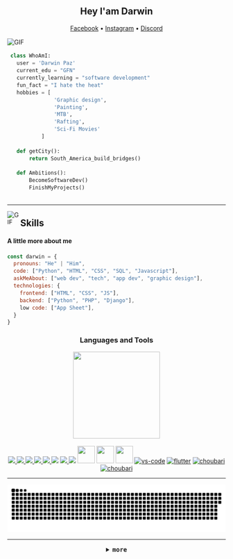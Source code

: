 <h2 align="center"> Hey I'am Darwin</h2>

<p align="center">
  <a href="https://www.facebook.com/dwn1080" target="_blank">Facebook</a> •
  <a href="https://www.instagram.com/dwn1080/" target="_blank">Instagram</a> •
  <a href="#" target="_blank">Discord</a>
</p>

<img align="center" height="150rem" alt="GIF" src="https://media4.giphy.com/media/RbDKaczqWovIugyJmW/200w.webp?cid=ecf05e47yrznhyd4w1cnwbe3hlilpmls3c0mrsymhdzmzp5z&rid=200w.webp" />

 ```python
  class WhoAmI:
    user = 'Darwin Paz'
	current_edu = "GFN"
    currently_learning = "software development"
    fun_fact = "I hate the heat"
	hobbies = [
				'Graphic design',
				'Painting',
				'MTB',
			 	'Rafting',
				'Sci-Fi Movies'
			]
	
	def getCity():
		return South_America_build_bridges()
	
	def Ambitions():
		BecomeSoftwareDev()
		FinishMyProjects()
	
 ```
***
<img align="left" width="30" height="30" alt="GIF" src="https://media.giphy.com/media/QssGEmpkyEOhBCb7e1/giphy.gif" />
<h2> Skills</h2>
	
#### A little more about me
```javascript
const darwin = {
  pronouns: "He" | "Him",
  code: ["Python", "HTML", "CSS", "SQL", "Javascript"],
  askMeAbout: ["web dev", "tech", "app dev", "graphic design"],
  technologies: {
	frontend: ["HTML", "CSS", "JS"],
	backend: ["Python", "PHP", "Django"],
	low code: ["App Sheet"],
  }
}
```
<h3 align="center">Languages and Tools</h3>
<p align='center'>
<img src="https://media.giphy.com/media/lTRK8EYSTi9JsOCr6T/giphy.gif" width="200" height="200" frameBorder="0" class="giphy-embed" allowFullScreen></img></p>
<p align="center">
    	<a href="https://www.w3.org/html/" target="_blank"> <img src="https://img.icons8.com/color/48/000000/html-5.png"/> </a>
    	<a href="https://www.w3schools.com/css/" target="_blank"> <img src="https://img.icons8.com/color/48/000000/css3.png"/> </a>
    	<a href="https://getbootstrap.com" target="_blank"> <img src="https://img.icons8.com/color/48/000000/bootstrap.png"/> </a>
    	<a href="https://developer.mozilla.org/en-US/docs/Web/JavaScript" target="_blank"> <img src="https://img.icons8.com/color/48/000000/javascript.png"/> </a>
    	<a href="https://www.python.org" target="_blank"> <img src="https://img.icons8.com/color/48/000000/python.png"/> </a>
    	<a href="https://jquery.com/"><img src="https://img.icons8.com/external-tal-revivo-shadow-tal-revivo/48/000000/external-jquery-is-a-javascript-library-designed-to-simplify-html-logo-shadow-tal-revivo.png"/></a>
    	<a href="https://nodejs.org" target="_blank"> <img src="https://img.icons8.com/color/48/000000/nodejs.png"/> </a>
   	<a href="https://www.android.com/intl/en_in/" target="_blank"><img src="https://img.icons8.com/color/48/000000/android-os.png"/></a>
    	<a href="https://www.appsheet.com"><img src="https://upload.wikimedia.org/wikipedia/commons/thumb/5/52/AppSheet_Logo.svg/240px-AppSheet_Logo.svg.png" width="40" height="40"/></a>
    	<a href="https://wordpress.com/"><img src="https://img.icons8.com/fluency/48/000000/wordpress.png" width="40" height="40"/></a>
	<a href="https://git-scm.com/"><img src="https://devstickers.com/assets/img/pro/apiv.png" width="40" height="40"/></a>
	<a href="https://code.visualstudio.com/"><img alt="vs-code" src="https://devstickers.com/assets/img/pro/saxu.png" width="40"></a>
	<a href="https://flutter.dev/"><img alt="flutter" src="https://storage.googleapis.com/cms-storage-bucket/0dbfcc7a59cd1cf16282.png" width="30" height="36"/></a>
	<a href="https://www.adobe.com/products/photoshop.html"><img alt="choubari" src="https://devstickers.com/assets/img/pro/k176.png" width="40"></a>
 	<a href="https://www.adobe.com/products/illustrator.html"><img alt="choubari" src="https://devstickers.com/assets/img/pro/y4b0.png" width="40"></a>
</p>

***
<div align="center">
    <picture align="center">
      <source media="(prefers-color-scheme: dark)" srcset="https://raw.githubusercontent.com/Niefee/niefee/master/assets/github-contribution-grid-snake.svg">
      <source media="(prefers-color-scheme: light)" srcset="https://raw.githubusercontent.com/Niefee/niefee/master/assets/github-contribution-grid-snake.svg">
      <img alt="github contribution grid snake animation" src="https://raw.githubusercontent.com/Niefee/niefee/master/assets/github-contribution-grid-snake.svg">
    </picture>
</div>

-----
<details align="center">

<summary> <b> <samp> more </samp></b></summary>
<samp>
 <b><h2 style="color: blue;">my portfolio</h2> </b>

<img src="https://raw.githubusercontent.com/TanZng/TanZng/master/assets/bonefire.gif" width="200"/>

Current Project: <a href="https://www.ecuador-it.com/ecuador-it-portafolio-2022/" target="_blank">here...</a>

<p align="center">
  	  
Credits: [dwn-1080](https://commons.wikimedia.org/wiki/File:Ecuavoley-tablero-digital.gif)

### 🆒 Random Dev Quote
![](https://quotes-github-readme.vercel.app/api?type=horizontal&theme=radical)

---
